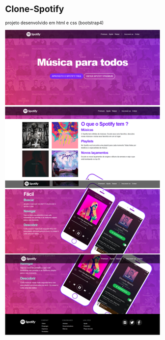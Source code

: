 # Clone-Spotify
projeto desenvolvido em html e css (bootstrap4) 

![capa](https://github.com/wigor-silva/Clone-Spotify/blob/master/fotos%20do%20site/Spotify%20capa.png)
![corpo](https://github.com/wigor-silva/Clone-Spotify/blob/master/fotos%20do%20site/Spotify%20corpo.png)
![corpo2](https://github.com/wigor-silva/Clone-Spotify/blob/master/fotos%20do%20site/Spotify%20corpo2.png)
![rodape](https://github.com/wigor-silva/Clone-Spotify/blob/master/fotos%20do%20site/Spotify%20rodape.png)
